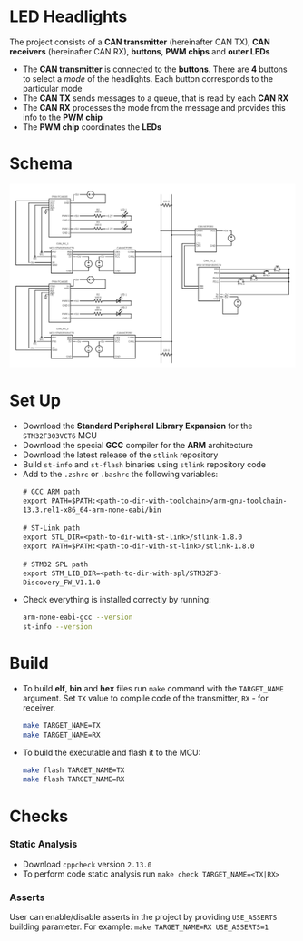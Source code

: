 # LED Headlights
The project consists of a **CAN transmitter** (hereinafter CAN TX), **CAN receivers** (hereinafter CAN RX), **buttons**, **PWM chips** and **outer LEDs**
- The **CAN transmitter** is connected to the **buttons**. There are **4** buttons to select a *mode* of the headlights. Each button corresponds to the particular mode
- The **CAN TX** sends messages to a queue, that is read by each **CAN RX**
- The **CAN RX** processes the mode from the message and provides this info to the **PWM chip**
- The **PWM chip** coordinates the **LEDs**

# Schema
<img src="./docs/e_schema.png">

# Set Up
- Download the **Standard Peripheral Library Expansion** for the `STM32F303VCT6` MCU
- Download the special **GCC** compiler for the **ARM** architecture
- Download the latest release of the `stlink` repository 
- Build `st-info` and `st-flash` binaries using `stlink` repository code
- Add to the `.zshrc` or `.bashrc` the following variables:
	```
	# GCC ARM path 
	export PATH=$PATH:<path-to-dir-with-toolchain>/arm-gnu-toolchain-13.3.rel1-x86_64-arm-none-eabi/bin

	# ST-Link path 
	export STL_DIR=<path-to-dir-with-st-link>/stlink-1.8.0
	export PATH=$PATH:<path-to-dir-with-st-link>/stlink-1.8.0

	# STM32 SPL path
	export STM_LIB_DIR=<path-to-dir-with-spl/STM32F3-Discovery_FW_V1.1.0
	```
- Check everything is installed correctly by running:
	```bash
	arm-none-eabi-gcc --version
	st-info --version
	```


# Build
- To build **elf**, **bin** and **hex** files run `make` command with the `TARGET_NAME` argument. Set `TX` value to compile code of the transmitter, `RX` - for receiver.
	```bash
	make TARGET_NAME=TX
	make TARGET_NAME=RX
	```

- To build the executable and flash it to the MCU:
	```bash
	make flash TARGET_NAME=TX
	make flash TARGET_NAME=RX
	```

# Checks
### Static Analysis
- Download `cppcheck` version `2.13.0`
- To perform code static analysis run `make check TARGET_NAME=<TX|RX>`

### Asserts
User can enable/disable asserts in the project by providing `USE_ASSERTS` building parameter. For example: `make TARGET_NAME=RX USE_ASSERTS=1`